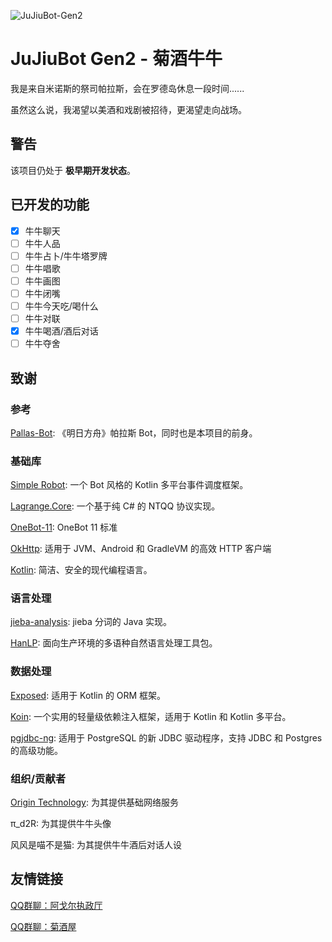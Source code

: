 ![JuJiuBot-Gen2](https://socialify.git.ci/MicIsHere/JuJiuBot-Gen2/image?custom_description=%E4%BD%BF%E7%94%A8+Kotlin+%E7%BC%96%E5%86%99%E7%9A%84%E7%AC%AC%E4%BA%8C%E4%BB%A3%E8%8F%8A%E9%85%92%E7%89%9B%E7%89%9B%EF%BC%8C%E9%AB%98%E6%80%A7%E8%83%BD%E3%80%81%E9%AB%98%E5%8F%AF%E9%9D%A0%E6%80%A7%E3%80%82%0A%E6%BA%90%E4%BA%8E+Pallas-Bot%E3%80%82&description=1&language=1&name=1&owner=1&pattern=Plus&theme=Light)

# JuJiuBot Gen2 - 菊酒牛牛
我是来自米诺斯的祭司帕拉斯，会在罗德岛休息一段时间......

虽然这么说，我渴望以美酒和戏剧被招待，更渴望走向战场。

## 警告
该项目仍处于 **极早期开发状态**。

## 已开发的功能
- [x] 牛牛聊天
- [ ] 牛牛人品
- [ ] 牛牛占卜/牛牛塔罗牌
- [ ] 牛牛唱歌
- [ ] 牛牛画图
- [ ] 牛牛闭嘴
- [ ] 牛牛今天吃/喝什么
- [ ] 牛牛对联
- [x] 牛牛喝酒/酒后对话
- [ ] 牛牛夺舍

## 致谢

### 参考
[Pallas-Bot](https://github.com/MistEO/Pallas-Bot): 《明日方舟》帕拉斯 Bot，同时也是本项目的前身。

### 基础库
[Simple Robot](https://github.com/simple-robot/simpler-robot): 一个 Bot 风格的 Kotlin 多平台事件调度框架。

[Lagrange.Core](https://github.com/LagrangeDev/Lagrange.Core): 一个基于纯 C# 的 NTQQ 协议实现。

[OneBot-11](https://github.com/botuniverse/onebot-11): OneBot 11 标准

[OkHttp](https://github.com/ktorio/ktor): 适用于 JVM、Android 和 GradleVM 的高效 HTTP 客户端

[Kotlin](https://github.com/JetBrains/kotlin): 简洁、安全的现代编程语言。

### 语言处理
[jieba-analysis](https://github.com/huaban/jieba-analysis): jieba 分词的 Java 实现。

[HanLP](https://github.com/hankcs/HanLP): 面向生产环境的多语种自然语言处理工具包。

### 数据处理
[Exposed](https://github.com/JetBrains/Exposed): 适用于 Kotlin 的 ORM 框架。

[Koin](https://github.com/InsertKoinIO/koin): 一个实用的轻量级依赖注入框架，适用于 Kotlin 和 Kotlin 多平台。

[pgjdbc-ng](https://github.com/impossibl/pgjdbc-ng/): 适用于 PostgreSQL 的新 JDBC 驱动程序，支持 JDBC 和 Postgres 的高级功能。

### 组织/贡献者
[Origin Technology](https://github.com/Origin-Technology): 为其提供基础网络服务

π_d2R: 为其提供牛牛头像

风风是喵不是猫: 为其提供牛牛酒后对话人设

## 友情链接
[QQ群聊：阿戈尔执政厅](http://qm.qq.com/cgi-bin/qm/qr?_wv=1027&k=mUOOO_GjsS6naYrj5A-M-Qn9L98u7IBA&authKey=T1pEscv8DX60gCfwC0KUDKTsrO%2FJXXi0ygD46xhm7dp2rtxVrRFGlaSVCzQv8Wh6&noverify=0&group_code=801789472)

[QQ群聊：菊酒屋](http://qm.qq.com/cgi-bin/qm/qr?_wv=1027&k=7dIESfgoVwgc4MMcN0ZMveHxdRAqC0k6&authKey=fAcXmfNAxGbS%2FyiDcLTNT8Opd0o0VPg1hDuVCrSBpTZmpT%2Fk7RULsJwM0H1eHG%2F9&noverify=0&group_code=248249482)